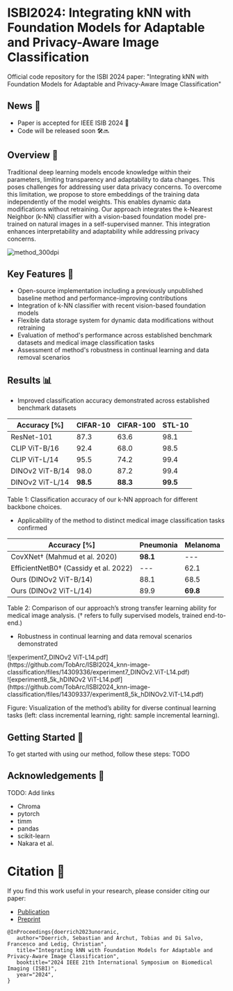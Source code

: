 # ISBI2024: Integrating kNN with Foundation Models for Adaptable and Privacy-Aware Image Classification
Official code repository for the ISBI 2024 paper: "Integrating kNN with Foundation Models for Adaptable and Privacy-Aware Image Classification"

## News 🎉
- Paper is accepted for IEEE ISIB 2024 🎉
- Code will be released soon 🛠️🔜
  
## Overview 🧠
Traditional deep learning models encode knowledge within their parameters, limiting transparency and adaptability to data changes. This poses challenges for addressing user data privacy concerns. To overcome this limitation, we propose to store embeddings of the training data independently of the model weights. This enables dynamic data modifications without retraining. Our approach integrates the k-Nearest Neighbor (k-NN) classifier with a vision-based foundation model pre-trained on natural images in a self-supervised manner. This integration enhances interpretability and adaptability while addressing privacy concerns.

![method_300dpi](https://github.com/TobArc/ISBI2024_knn-image-classification/assets/98497332/07f80739-62ab-4285-bf02-aa8b800dba8b)

## Key Features 🔑
- Open-source implementation including a previously unpublished baseline method and performance-improving contributions
- Integration of k-NN classifier with recent vision-based foundation models
- Flexible data storage system for dynamic data modifications without retraining
- Evaluation of method's performance across established benchmark datasets and medical image classification tasks
- Assessment of method's robustness in continual learning and data removal scenarios

## Results 📊
- Improved classification accuracy demonstrated across established benchmark datasets

| Accuracy [\%]          | CIFAR-10 | CIFAR-100 | STL-10  |
|------------------------|----------|-----------|-------- |
| ResNet-101             | 87.3     | 63.6      | 98.1    |
| CLIP ViT-B/16          | 92.4     | 68.0      | 98.5    |
| CLIP ViT-L/14          | 95.5     | 74.2      | 99.4    |
| DINOv2 ViT-B/14        | 98.0     | 87.2      | 99.4    |
| DINOv2 ViT-L/14        | **98.5** | **88.3**  | **99.5**|

Table 1: Classification accuracy of our k-NN approach for different backbone choices.
  
- Applicability of the method to distinct medical image classification tasks confirmed

| Accuracy [\%]                          | Pneumonia | Melanoma |
|----------------------------------------|-----------|----------|
| CovXNet† (Mahmud et al. 2020)          | **98.1**  | ---      |
| EfficientNetB0† (Cassidy et al. 2022)  | ---       | 62.1     |
| Ours (DINOv2 ViT-B/14)                 | 88.1      | 68.5     |
| Ours (DINOv2 ViT-L/14)                 | 89.9      | **69.8** |

Table 2: Comparison of our approach’s strong transfer learning ability for medical image analysis. († refers to fully supervised models, trained end-to-end.)

- Robustness in continual learning and data removal scenarios demonstrated

<div style="display: inline-block;">
    ![experiment7_DINOv2 ViT-L14.pdf](https://github.com/TobArc/ISBI2024_knn-image-classification/files/14309336/experiment7_DINOv2.ViT-L14.pdf)
</div>

<div style="display: inline-block;">
    ![experiment8_5k_hDINOv2 ViT-L14.pdf](https://github.com/TobArc/ISBI2024_knn-image-classification/files/14309337/experiment8_5k_hDINOv2.ViT-L14.pdf)
</div>

Figure: Visualization of the method’s ability for diverse continual learning tasks (left: class incremental learning, right: sample incremental learning).


## Getting Started 🚀
To get started with using our method, follow these steps:
TODO

## Acknowledgements 👏
TODO: Add links
- Chroma
- pytorch
- timm
- pandas
- scikit-learn
- Nakara et al.

# Citation 📖
If you find this work useful in your research, please consider citing our paper:
- [Publication](...)
- [Preprint](...)

```
@InProceedings{doerrich2023unoranic,
   author="Doerrich, Sebastian and Archut, Tobias and Di Salvo, Francesco and Ledig, Christian",
   title="Integrating kNN with Foundation Models for Adaptable and Privacy-Aware Image Classification",
   booktitle="2024 IEEE 21th International Symposium on Biomedical Imaging (ISBI)",
   year="2024",
}
```
